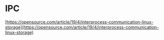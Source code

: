 # IPC

[https://opensource.com/article/19/4/interprocess-communication-linux-storage](https://opensource.com/article/19/4/interprocess-communication-linux-storage)


